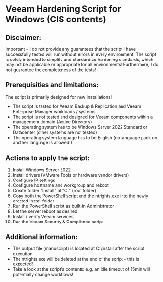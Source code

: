 # Veeam Hardening Script for Windows (CIS contents)

## Disclaimer:
Important - I do not provide any guarantees that the script I have successfully tested will run without errors in every environment.
The script is solely intended to simplify and standardize hardening standards, which may not be applicable or appropriate for all environments!
Furthermore, I do not guarantee the completeness of the tests!


## Prerequisities and limitations:

The script is primarily designed for new installations!

- The script is tested for Veeam Backup & Replication and Veeam Enterprise Manager workloads / systems
- The script is not tested and designed for Veeam components within a management domain (Active Directory)
- The operating system has to be Windows Server 2022 Standard or Datacenter (other systems are not tested)
- The operating system language has to be English (no language pack on another language is allowed!)


## Actions to apply the script:
1. Install Windows Server 2022
2. Install drivers (VMware Tools or hardware vendor drivers)
3. Configure IP settings
4. Configure hostname and workgroup and reboot
5. Create folder "Install" at "C:\" (root folder)
6. Copy both the PowerShell script and the ntrights.exe into the newly created Install folder
7. Run the PowerShell script as built-in Administrator
8. Let the server reboot as desired
9. Install / verify Veeam services
10. Run the Veeam Security & Compliance script


## Additional information:
- The output file (manuscript) is located at C:\Install after the script execution
- The ntrights.exe will be deleted at the end of the script - this is expected!
- Take a look at the script's contents: e.g. an idle timeout of 15min will potentially change workflows!
